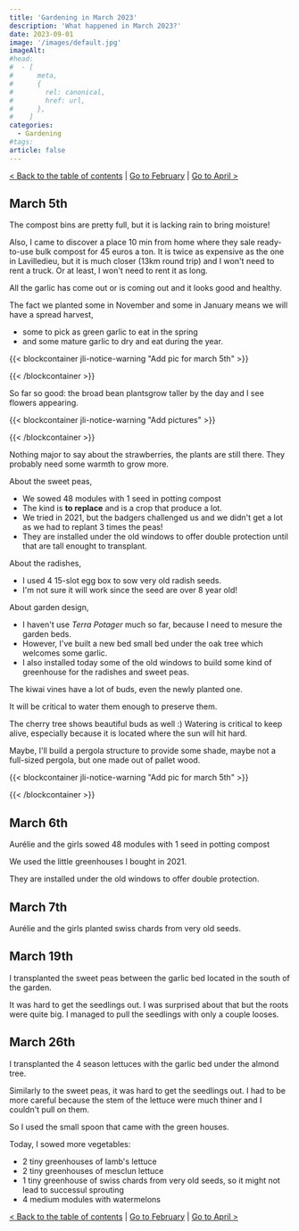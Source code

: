 ```yaml
---
title: 'Gardening in March 2023'
description: 'What happened in March 2023?'
date: 2023-09-01
image: '/images/default.jpg'
imageAlt:
#head:
#  - [
#      meta,
#      {
#        rel: canonical,
#        href: url,
#      },
#    ]
categories:
  - Gardening
#tags:
article: false
---
```


[< Back to the table of contents](index.md) | [Go to February](2023-02.md) | [Go to April >](2023-04.md)

## March 5th

The compost bins are pretty full, but it is lacking rain to bring moisture!

Also, I came to discover a place 10 min from home where they sale ready-to-use bulk compost for 45 euros a ton. It is twice as expensive as the one in Lavilledieu, but it is much closer (13km round trip) and I won't need to rent a truck. Or at least, I won't need to rent it as long.

All the garlic has come out or is coming out and it looks good and healthy.

The fact we planted some in November and some in January means we will have a spread harvest,

- some to pick as green garlic to eat in the spring
- and some mature garlic to dry and eat during the year.

{{< blockcontainer jli-notice-warning "Add pic for march 5th" >}}

{{< /blockcontainer >}}

So far so good: the broad bean plantsgrow taller by the day and I see flowers appearing.

{{< blockcontainer jli-notice-warning "Add pictures" >}}

{{< /blockcontainer >}}

Nothing major to say about the strawberries, the plants are still there. They probably need some warmth to grow more.

About the sweet peas,

- We sowed 48 modules with 1 seed in potting compost
- The kind is **to replace** and is a crop that produce a lot.
- We tried in 2021, but the badgers challenged us and we didn't get a lot as we had to replant 3 times the peas!
- They are installed under the old windows to offer double protection until that are tall enought to transplant.

About the radishes,

- I used 4 15-slot egg box to sow very old radish seeds.
- I'm not sure it will work since the seed are over 8 year old!

About garden design,

- I haven't use _Terra Potager_ much so far, because I need to mesure the garden beds.
- However, I've built a new bed small bed under the oak tree which welcomes some garlic.
- I also installed today some of the old windows to build some kind of greenhouse for the radishes and sweet peas.

The kiwai vines have a lot of buds, even the newly planted one.

It will be critical to water them enough to preserve them.

The cherry tree shows beautiful buds as well :) Watering is critical to keep alive, especially because it is located where the sun will hit hard.

Maybe, I'll build a pergola structure to provide some shade, maybe not a full-sized pergola, but one made out of pallet wood.

{{< blockcontainer jli-notice-warning "Add pic for march 5th" >}}

{{< /blockcontainer >}}

## March 6th

Aurélie and the girls sowed 48 modules with 1 seed in potting compost

We used the little greenhouses I bought in 2021.

They are installed under the old windows to offer double protection.

## March 7th

Aurélie and the girls planted swiss chards from very old seeds.

## March 19th

I transplanted the sweet peas between the garlic bed located in the south of the garden.

It was hard to get the seedlings out. I was surprised about that but the roots were quite big. I managed to pull the seedlings with only a couple looses.

## March 26th

I transplanted the 4 season lettuces with the garlic bed under the almond tree.

Similarly to the sweet peas, it was hard to get the seedlings out. I had to be more careful because the stem of the lettuce were much thiner and I couldn't pull on them.

So I used the small spoon that came with the green houses.

Today, I sowed more vegetables:

- 2 tiny greenhouses of lamb's lettuce
- 2 tiny greenhouses of mesclun lettuce
- 1 tiny greenhouse of swiss chards from very old seeds, so it might not lead to successul sprouting
- 4 medium modules with watermelons

[< Back to the table of contents](index.md) | [Go to February](2023-02.md) | [Go to April >](2023-04.md)
